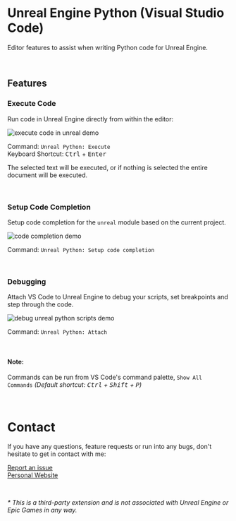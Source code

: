 # Unreal Engine Python (Visual Studio Code)

Editor features to assist when writing Python code for Unreal Engine.

<br>

## Features

### Execute Code

Run code in Unreal Engine directly from within the editor:

![execute code in unreal demo](https://github.com/nils-soderman/vscode-unreal-python/blob/main/media/demo/demo-exec.gif?raw=true)

Command: `Unreal Python: Execute` <br>
Keyboard Shortcut: <kbd>Ctrl</kbd> + <kbd>Enter</kbd>

The selected text will be executed, or if nothing is selected the entire document will be executed.

<br>

### Setup Code Completion
Setup code completion for the `unreal` module based on the current project.

![code completion demo](https://github.com/nils-soderman/vscode-unreal-python/blob/main/media/demo/demo-codecompletion.jpg?raw=true)

Command: `Unreal Python: Setup code completion`

<br>

### Debugging
Attach VS Code to Unreal Engine to debug your scripts, set breakpoints and step through the code.

![debug unreal python scripts demo](https://github.com/nils-soderman/vscode-unreal-python/blob/main/media/demo/demo-attach.gif?raw=true)

Command: `Unreal Python: Attach`

<br>


#### Note:
Commands can be run from VS Code's command palette, `Show All Commands` _(Default shortcut: <kbd>Ctrl</kbd> + <kbd>Shift</kbd> + <kbd>P</kbd>)_

<br>

# Contact
If you have any questions, feature requests or run into any bugs, don't hesitate to get in contact with me:

[Report an issue](https://github.com/nils-soderman/vscode-unreal-python/issues "Report an issue on the GitHub repository")<br>
[Personal Website](https://nilssoderman.com)<br>

<br>

_* This is a third-party extension and is not associated with Unreal Engine or Epic Games in any way._
